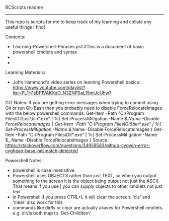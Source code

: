 BCScripts readme

***

This repo is scripts for me to keep track of my learning and collate any useful things I find!

Contents:
- Learning-Powershell-Phrases.ps1 #This is a document of basic powershell cmdlets and syntax
-
-

Learning Materials:
- John Hammond's video series on learning Powershell basics: https://www.youtube.com/playlist?list=PL1H1sBF1VAKXqO_N3ZNP0aL15miJcUhw7

GIT Notes:
If you are getting error messages when trying to commit using Git or run Git-Bash then you probably need to disable ForceRelocateImages with the below powershell commands:
Get-Item -Path "C:\Program Files\Git\usr\bin\*.exe" | %{ Set-ProcessMitigation -Name $_.Name -Disable ForceRelocateImages }
Get-Item -Path "C:\Program Files\Git\bin\*.exe" | %{ Set-ProcessMitigation -Name $_.Name -Disable ForceRelocateImages }
Get-Item -Path "C:\Program Files\Git\*.exe" | %{ Set-ProcessMitigation -Name $_.Name -Disable ForceRelocateImages }
Source: https://stackoverflow.com/questions/34959583/github-cygwin-error-cygheap-base-mismatch-detected


Powershell Notes:
- powershell is case insensitive
- Powershell uses OBJECTS rather than just TEXT, so when you output something to the screen it is the object being output not just the ASCII. That means if you use | you can supply objects to other cmdlets not just text
- in Powershell if you press CTRL+L it will clear the screen. 'cls' and 'clear' also work for this
- commands like dir/ls or clear are actually aliases for Powershell cmdlets. e.g. dir/ls both map to 'Get-ChildItem'